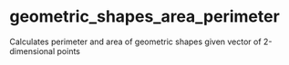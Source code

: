 # geometric_shapes_area_perimeter
Calculates perimeter and area of geometric shapes given vector of 2-dimensional points
